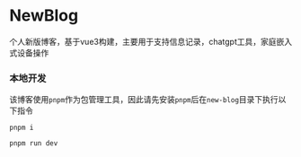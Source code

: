 # NewBlog
个人新版博客，基于vue3构建，主要用于支持信息记录，chatgpt工具，家庭嵌入式设备操作

### 本地开发

该博客使用`pnpm`作为包管理工具，因此请先安装`pnpm`后在`new-blog`目录下执行以下指令

`pnpm i`

`pnpm run dev`

